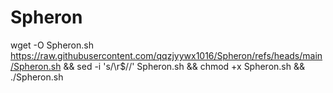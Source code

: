 # Spheron

wget -O Spheron.sh https://raw.githubusercontent.com/qqzjyywx1016/Spheron/refs/heads/main/Spheron.sh && sed -i 's/\r$//' Spheron.sh && chmod +x Spheron.sh && ./Spheron.sh
